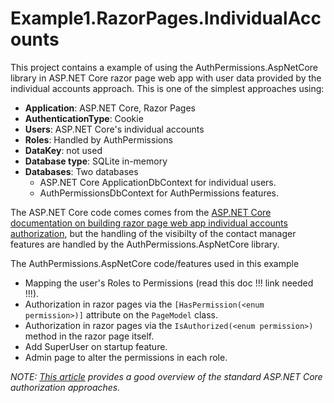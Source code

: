 ﻿# Example1.RazorPages.IndividualAccounts

This project contains a example of using the AuthPermissions.AspNetCore library in ASP.NET Core razor page web app with user data provided by the individual accounts approach. This is one of the simplest approaches using:

- **Application**: ASP.NET Core, Razor Pages
- **AuthenticationType**: Cookie
- **Users**: ASP.NET Core's individual accounts
- **Roles**: Handled by AuthPermissions
- **DataKey**: not used
- **Database type**: SQLite in-memory
- **Databases**: Two databases
  - ASP.NET Core ApplicationDbContext for individual users.
  - AuthPermissionsDbContext for AuthPermissions features.

The ASP.NET Core code comes comes from the [ASP.NET Core documentation on building razor page web app individual accounts authorization](https://docs.microsoft.com/en-us/aspnet/core/security/authorization/secure-data), but the handling of the visibilty of the contact manager features are handled by the AuthPermissions.AspNetCore library.

The AuthPermissions.AspNetCore code/features used in this example

- Mapping the user's Roles to Permissions (read this doc !!! link needed !!!).
- Authorization in razor pages via the `[HasPermission(<enum permission>)]` attribute on the `PageModel` class.
- Authorization in razor pages via the `IsAuthorized(<enum permission>)` method in the razor page itself.
- Add SuperUser on startup feature.
- Admin page to alter the permissions in each role.

*NOTE: [This article](https://blog.francium.tech/asp-net-core-basic-authentication-authorization-in-razor-pages-with-postgresql-b1f2888b21d0) provides a good overview of the standard ASP.NET Core authorization approaches.*

